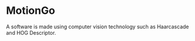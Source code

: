 # MotionGo
A software is made using computer vision technology such as Haarcascade and HOG Descriptor.

